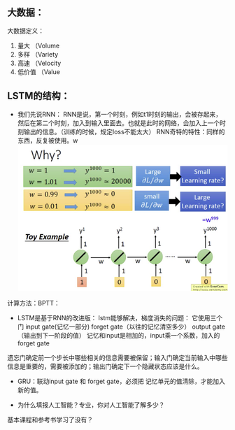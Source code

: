 

## 大数据：

大数据定义：
1. 量大 （Volume
2. 多样 （Variety
3. 高速 （Velocity
4. 低价值 （Value


## LSTM的结构：
- 我们先说RNN：
RNN是说，第一个时刻，例如t1时刻的输出，会被存起来，然后在第二个时刻，加入到输入里面去。也就是此时的网络，会加入上一个时刻输出的信息。（训练的时候，规定loss不能太大）
RNN奇特的特性：同样的东西，反复被使用。w
![](img/湖南大学面经/湖南大学面经-2020-07-10-10-36-34.png)

计算方法：BPTT：


- LSTM是基于RNN的改进版：
lstm能够解决，梯度消失的问题：
它使用三个门 input gate(记忆一部分) forget gate（以往的记忆清空多少） output gate（输出到下一阶段的值）
记忆和input是相加的，input乘一个系数，加入的forget gate

遗忘门确定前一个步长中哪些相关的信息需要被保留；输入门确定当前输入中哪些信息是重要的，需要被添加的；输出门确定下一个隐藏状态应该是什么。

- GRU：联动input gate 和 forget gate，必须把 记忆单元的值清除，才能加入新的值。


- 为什么填报人工智能？专业，你对人工智能了解多少？ 

基本课程和参考书学习了没有？


